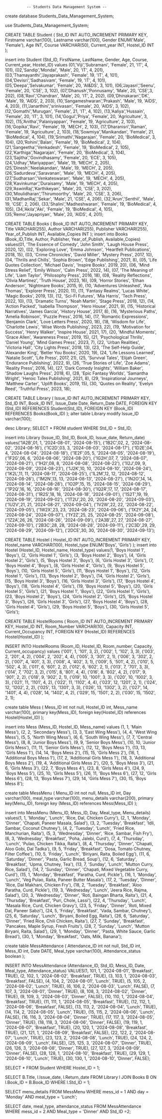               -- Students Data Management System --
              
create database Students_Data_Management_System;

use Students_Data_Management_System;              

CREATE TABLE Student (
    Std_ID INT AUTO_INCREMENT PRIMARY KEY,
    Firstname varchar(100),
    Lastname varchar(100),
    Gender ENUM('Male', 'Female'),
    Age INT,
    Course VARCHAR(50),
    Current_year INT,
    Hostel_ID INT
    );

insert into Student (Std_ID, FirstName, LastName, Gender, Age, Course, Current_year, Hostel_ID) 
values (01,'Viji','Subramani', 'Female', 21, 'IT', 4, 101),
(02,'Sandip','Mondal', 'Male', 20, 'IT', 4, 201),
(03,'Thamayanthi','Jayaprakash', 'Female', 19, 'IT', 4, 101),
(04,'Devisri','Sadhasivam', 'Female', 19, 'IT', 4, 101),
(05,'Deepa','Selvakumar', 'Female', 20, 'AI&DS', 3, 101),
(06,'Jayasri','Seenu', 'Female', 20, 'CSE', 3, 102),
(07,'Dhanush','Ponnusamy', 'Male', 20, 'CSE',3, 202),
(08,'Ravi','Chandran', 'Male', 20, 'IT', 2, 202),
(09,'Dhinakaran','DK', 'Male', 19, 'AIDS', 2, 203),
(10,'Sangameshwaran','Prakash', 'Male', 19, 'AIDS', 4, 203),
(11,'Janarthini','srinivasan', 'Female', 20, 'AIDS', 3, 102),
(12,'Gomathi','Murugan', 'Female', 21, 'IT', 4, 102),
(13,'Aaliya','Hussain', 'Female', 20, 'IT', 3, 101),
(14,'Gogul','Priya', 'Female', 20, 'Agriculture', 3, 102),
(15,'Anitha','Palaniyappan', 'Female', 19, 'Agriculture', 2, 103),
(16,'Gopika','Ravi', 'Female', 19, 'MECH', 2, 103),
(17,'Dharanisri','Raman', 'Female', 19, 'Agriculture', 2, 103),
(18,'Sowmiya','Manikandan', 'Female', 21, 'BioMedical', 4, 104),
(19,'Srimathi','Nagarajan', 'Female', 20, 'BioMedical', 3, 104),
(20,'Rohini','Balan', 'Female', 19, 'BioMedical', 2, 104),
(21,'Sangeetha','Venkadesh', 'Female', 19, 'BioMedical', 2, 105),
(22,'Karthiga','Nagarajan', 'Female', 20, 'BioMedical', 3, 104),
(23,'Sajitha','Govindhasamy', 'Female', 20, 'ECE', 3, 105),
(24,'Udhay','Mariyappan', 'Male', 19, 'MECH', 2, 205),
(25,'Dinesh','Neelakandan', 'Male', 19, 'MECH', 2, 205),
(26,'Sadurdeva','Saravanan', 'Male', 19, 'MECH', 4, 205),
(27,'Sudharsan','Venkateswaran', 'Male', 19, 'MECH', 4, 205),
(28,'Kavinkumar','Duraisamy', 'Male', 19, 'MECH', 4, 205),
(29,'AswinRaj','Karthikeyan', 'Male', 20, 'CSE', 3, 202),
(30,'Moulidharan','Thirumoorthy', 'Male', 20, 'CSE', 3, 206),
(31,'MadhanRaj','Sekar', 'Male', 21, 'CSE', 4, 206),
(32,'Arun','Senthil', 'Male', 19, 'CSE', 2, 206),
(33,'Shalini','Madheshwaran', 'Female', 19, 'BioMedical', 4, 105),
(34,'Akila','Aki', 'Female', 19, 'BioMedical', 4, 105),
(35,'Remo','Jayapriyan', 'Male', 20, 'AIDS', 4, 201);

CREATE TABLE Books (
    Book_ID INT AUTO_INCREMENT PRIMARY KEY,
    Title VARCHAR(255),
    Author VARCHAR(255),
    Publisher VARCHAR(255),
    Year_of_Publish INT,
    Available_Copies INT
);
insert into  Books (Book_ID,Title, Author, Publisher, Year_of_Publish, Available_Copies)
 values(01, 'The Essence of Comedy', 'John Smith', 'Laugh House Press', 2020, 12),
(02, 'Exploring Love', 'Emma Johnson', 'Heartfelt Publications', 2018, 15),
(03, 'Crime Chronicles', 'David Miller', 'Mystery Press', 2017, 10),
(04, 'Thrills and Chills', 'Sophia Brown', 'Edge Publishing', 2021, 8),
(05, 'Life Quotes Collection', 'Michael Davis', 'Inspire Books', 2019, 20),
(06, 'Mind Stress Relief', 'Emily Wilson', 'Calm Press', 2022, 14),
(07, 'The Meaning of Life', 'Liam Taylor', 'Philosophy Press', 2016, 18),
(08, 'Reality Reflections', 'Olivia Martinez', 'Truth House', 2023, 16),
(09, 'Horror Stories', 'Ethan Anderson', 'Nightmare Books', 2015, 9),
(10, 'Adventures Unleashed', 'Ava Thomas', 'Explorer Press', 2020, 11),
(11, 'Fantasy Realms', 'Lucas White', 'Magic Books', 2019, 13),
(12, 'Sci-Fi Futures', 'Mia Harris', 'Tech Press', 2022, 10),
(13, 'Dramatic Turns', 'Noah Martin', 'Stage Press', 2018, 12),
(14, 'Action Packed', 'Isabella Thompson', 'Hero House', 2021, 9),
(15, 'Historical Narratives', 'James Garcia', 'History House', 2017, 8),
(16, 'Mysterious Paths', 'Amelia Robinson', 'Puzzle Press', 2016, 14),
(17, 'Romantic Expressions', 'Benjamin Clark', 'Love Letters Press', 2020, 18),
(18, 'Wisdom for Life', 'Charlotte Lewis', 'Wise Words Publishing', 2023, 22),
(19, 'Motivation for Success', 'Henry Walker', 'Inspire House', 2021, 17),
(20, 'Mindful Moments', 'Grace Allen', 'Awareness Press', 2019, 15),
(21, 'Psychological Thrills', 'Daniel Young', 'Mind Games Press', 2023, 7),
(22, 'Urban Realities', 'Victoria Hall', 'City Lights Press', 2018, 13),
(23, 'The Self-Help Guide', 'Alexander King', 'Better You Books', 2020, 19),
(24, 'Life Lessons Learned', 'Natalie Scott', 'Life Press', 2017, 21),
(25, 'Survival Tales', 'Elijah Green', 'Endurance Publishing', 2022, 9),
(26, 'True Stories of Life', 'Zoe Adams', 'Reality Press', 2016, 14),
(27, 'Dark Comedy Insights', 'William Baker', 'Shadow Laughs Press', 2018, 6),
(28, 'Epic Fantasy Worlds', 'Samantha Wright', 'Heroic Tales Publishing', 2021, 8),
(29, 'Inspirational Journeys', 'Matthew Carter', 'Uplift Books', 2019, 15),
(30, 'Quotes on Reality', 'Evelyn Reed', 'Truthful Press', 2023, 18);

CREATE TABLE Library (
    Issue_ID INT AUTO_INCREMENT PRIMARY KEY,
    Std_ID INT,
    Book_ID INT,
    Issue_Date Date,
    Return_Date DATE,
    FOREIGN KEY (Std_ID) REFERENCES Student(Std_ID),
    FOREIGN KEY (Book_ID) REFERENCES Books(Book_ID)
);
alter table Library modify Issue_ID varchar(100);

desc Library;
SELECT * FROM student WHERE Std_ID = Std_ID;

insert into Library (Issue_ID, Std_ID, Book_ID, Issue_date, Return_date)
values('1A2B',01, 1, '2024-08-01', '2024-08-15'),
('1B2C',02, 2, '2024-08-02', '2024-08-16'),
('1C2D',03, 3, '2024-08-03', '2024-08-17'),
('1D2E',04, 4, '2024-08-04', '2024-08-18'),
('1E2F',05, 5, '2024-08-05', '2024-08-19'),
('1F2G',06, 6, '2024-08-06', '2024-08-20'),
('1G2H',07, 7, '2024-08-07', '2024-08-21'),
('1H2I',08, 8, '2024-08-08', '2024-08-22'),
('1I2J',09, 9, '2024-08-09', '2024-08-23'),
('1J2K',10, 10, '2024-08-10', '2024-08-24'),
('1K2L',11, 11, '2024-08-11', '2024-08-25'),
('1L2M',12, 12, '2024-08-12', '2024-08-26'),
('1M2N',13, 13, '2024-08-13', '2024-08-27'),
('1N2O',14, 14, '2024-08-14', '2024-08-28'),
('1O2P',15, 15, '2024-08-15', '2024-08-29'),
('1P2Q',16, 16, '2024-08-16', '2024-08-30'),
('1Q2R',17, 17, '2024-08-17', '2024-08-31'),
('1R2S',18, 18, '2024-08-18', '2024-09-01'),
('1S2T',19, 19, '2024-08-19', '2024-09-02'),
('1T2U',20, 20, '2024-08-20', '2024-09-03'),
('1U2V',21, 21, '2024-08-21', '2024-09-04'),
('1V2W',22, 22, '2024-08-22', '2024-09-05'),
('1W2X',23, 23, '2024-08-23', '2024-09-06'),
('1X2Y',24, 24, '2024-08-24', '2024-09-07'),
('1Y2Z',25, 25, '2024-08-25', '2024-09-08'),
('1Z2A',26, 26, '2024-08-26', '2024-09-09'),
('2A3B',27, 27, '2024-08-27', '2024-09-10'),
('2B3C',28, 28, '2024-08-28', '2024-09-11'),
('2C3D',29, 29, '2024-08-29', '2024-09-12'),
('2DCE',30, 30, '2024-08-30', '2024-09-13');

CREATE TABLE Hostel (
    Hostel_ID INT AUTO_INCREMENT PRIMARY KEY,
    Hostel_name VARCHAR(100),
    Hostel_type ENUM('Boys', 'Girls')
);
insert into Hostel (Hostel_ID, Hostel_name, Hostel_type)
values(1, 'Boys Hostel 1', 'Boys'),
(2, 'Girls Hostel 1', 'Girls'),
(3, 'Boys Hostel 2', 'Boys'),
(4, 'Girls Hostel 2', 'Girls'),
(5, 'Boys Hostel 3', 'Boys'),
(6, 'Girls Hostel 3', 'Girls'),
(7, 'Boys Hostel 4', 'Boys'),
(8, 'Girls Hostel 4', 'Girls'),
(9, 'Boys Hostel 5', 'Boys'),
(10, 'Girls Hostel 5', 'Girls'),
(11, 'Boys Hostel 1', 'Boys'),
(12, 'Girls Hostel 1', 'Girls'),
(13, 'Boys Hostel 2', 'Boys'),
(14, 'Girls Hostel 2', 'Girls'),
(15, 'Boys Hostel 3', 'Boys'),
(16, 'Girls Hostel 3', 'Girls'),
(17, 'Boys Hostel 4', 'Boys'),
(18, 'Girls Hostel 4', 'Girls'),
(19, 'Boys Hostel 5', 'Boys'),
(20, 'Girls Hostel 5', 'Girls'),
(21, 'Boys Hostel 1', 'Boys'),
(22, 'Girls Hostel 1', 'Girls'),
(23, 'Boys Hostel 2', 'Boys'),
(24, 'Girls Hostel 2', 'Girls'),
(25, 'Boys Hostel 3', 'Boys'),
(26, 'Girls Hostel 3', 'Girls'),
(27, 'Boys Hostel 4', 'Boys'),
(28, 'Girls Hostel 4', 'Girls'),
(29, 'Boys Hostel 5', 'Boys'),
(30, 'Girls Hostel 5', 'Girls');

CREATE TABLE HostelRooms (
    Room_ID INT AUTO_INCREMENT PRIMARY KEY,
    Hostel_ID INT,
    Room_Number VARCHAR(10),
    Capacity INT,
    Current_Occupancy INT,
    FOREIGN KEY (Hostel_ID) REFERENCES Hostel(Hostel_ID)
);

INSERT INTO HostelRooms (Room_ID, Hostel_ID, Room_number, Capacity, Current_occupancy) 
values ('001', 1, '101', 3, 2),
('002', 1, '102', 3, 3),
('003', 2, '201', 4, 2),
('004', 2, '202', 4, 4),
('005', 3, '301', 2, 1),
('006', 3, '302', 2, 2),
('007', 4, '401', 3, 3),
('008', 4, '402', 3, 1),
('009', 5, '501', 4, 2),
('010', 5, '502', 4, 3),
('011', 6, '601', 2, 2),
('012', 6, '602', 2, 1),
('013', 7, '701', 3, 3),
('014', 7, '702', 3, 2),
('015', 8, '801', 4, 4),
('016', 8, '802', 4, 2),
('017', 9, '901', 2, 2),
('018', 9, '902', 2, 1),
('019', 10, '1001', 3, 3),
('020', 10, '1002', 3, 3),
('021', 11, '1101', 4, 2),
('022', 11, '1102', 4, 4),
('023', 12, '1201', 2, 1),
('024', 12, '1202', 2, 2),
('025', 13, '1301', 3, 3),
('026', 13, '1302', 3, 2),
('027', 14, '1401', 4, 4),
('028', 14, '1402', 4, 2),
('029', 15, '1501', 2, 2),
('030', 15, '1502', 2, 1);

create table  Mess (
    Mess_ID int not null,
    Hostel_ID int,
    Mess_name varchar(100),
    primary key(Mess_ID),
    foreign key(Hostel_ID) references Hostel(Hostel_ID)
);

insert into Mess (Mess_ID, Hostel_ID, Mess_name) 
values (1, 1, 'Main Mess'),
(2, 2, 'Secondary Mess'),
(3, 3, 'East Wing Mess'),
(4, 4, 'West Wing Mess'),
(5, 5, 'North Wing Mess'),
(6, 6, 'South Wing Mess'),
(7, 7, 'Central Mess'),
(8, 8, 'Junior Boys Mess'),
(9, 9, 'Senior Boys Mess'),
(10, 10, 'Junior Girls Mess'),
(11, 11, 'Senior Girls Mess'),
(12, 12, 'Boys Mess 1'),
(13, 13, 'Girls Mess 1'),
(14, 14, 'Boys Mess 2'),
(15, 15, 'Girls Mess 2'),
(16, 1, 'Additional Boys Mess 1'),
(17, 2, 'Additional Girls Mess 1'),
(18, 3, 'Additional Boys Mess 2'),
(19, 4, 'Additional Girls Mess 2'),
(20, 5, 'Boys Mess 3'),
(21, 6, 'Girls Mess 3'),
(22, 7, 'Boys Mess 4'),
(23, 8, 'Girls Mess 4'),
(24, 9, 'Boys Mess 5'),
(25, 10, 'Girls Mess 5'),
(26, 11, 'Boys Mess 6'),
(27, 12, 'Girls Mess 6'),
(28, 13, 'Boys Mess 7'),
(29, 14, 'Girls Mess 7'),
(30, 15, 'Boys Mess 8');

create table MessMenu (
    Menu_ID int not null,
    Mess_ID int,
    Day varchar(100),
    meal_type varchar(100),
    menu_details varchar(200),
    primary key(Menu_ID),
    foreign key (Mess_ID) references Mess(Mess_ID)
);

insert into MessMenu (Menu_ID, Mess_ID, Day, Meal_type, Menu_details)
values(1, 1, 'Monday', 'Lunch', 'Rice, Dal, Chicken Curry'),
(2, 1, 'Monday', 'Dinner', 'Chapati, Paneer Masala, Salad'),
(3, 2, 'Tuesday', 'Breakfast', 'Idli, Sambar, Coconut Chutney'),
(4, 2, 'Tuesday', 'Lunch', 'Fried Rice, Manchurian, Raita'),
(5, 3, 'Wednesday', 'Dinner', 'Rice, Sambar, Fish Fry'),
(6, 3, 'Wednesday', 'Breakfast', 'Poha, Jalebi, Curd'),
(7, 4, 'Thursday', 'Lunch', 'Pulao, Chicken Tikka, Raita'),
(8, 4, 'Thursday', 'Dinner', 'Chapati, Aloo Gobi, Dal Tadka'),
(9, 5, 'Friday', 'Breakfast', 'Dosa, Tomato Chutney, Filter Coffee'),
(10, 5, 'Friday', 'Lunch', 'Biriyani, Raita, Boiled Egg'),
(11, 6, 'Saturday', 'Dinner', 'Pasta, Garlic Bread, Soup'),
(12, 6, 'Saturday', 'Breakfast', 'Upma, Chutney, Tea'),
(13, 7, 'Sunday', 'Lunch', 'Mutton Curry, Rice, Salad'),
(14, 7, 'Sunday', 'Dinner', 'Chapati, Mixed Vegetable Curry, Curd'),
(15, 1, 'Monday', 'Breakfast', 'Paratha, Curd, Pickle'),
(16, 1, 'Monday', 'Lunch', 'Veg Pulao, Raita, Paneer Butter Masala'),
(17, 2, 'Tuesday', 'Dinner', 'Rice, Dal Makhani, Chicken Fry'),
(18, 2, 'Tuesday', 'Breakfast', 'Aloo Paratha, Curd, Pickle'),
(19, 3, 'Wednesday', 'Lunch', 'Jeera Rice, Rajma, Salad'),
(20, 3, 'Wednesday', 'Dinner', 'Roti, Baingan Bharta, Raita'),
(21, 4, 'Thursday', 'Breakfast', 'Puri, Chole, Lassi'),
(22, 4, 'Thursday', 'Lunch', 'Masala Rice, Curd, Chicken Gravy'),
(23, 5, 'Friday', 'Dinner', 'Roti, Mixed Dal, Paneer Sabzi'),
(24, 5, 'Friday', 'Breakfast', 'Vada, Sambar, Chutney'),
(25, 6, 'Saturday', 'Lunch', 'Biryani, Boiled Egg, Raita'),
(26, 6, 'Saturday', 'Dinner', 'Fried Rice, Chili Chicken, Raita'),
(27, 7, 'Sunday', 'Breakfast', 'Pancakes, Maple Syrup, Fresh Fruits'),
(28, 7, 'Sunday', 'Lunch', 'Mutton Biryani, Raita, Salad'),
(29, 1, 'Monday', 'Dinner', 'Pasta, White Sauce, Garlic Bread'),
(30, 1, 'Monday', 'Breakfast', 'Oats, Milk, Banana');

create table  MessAttendance (
    Attendance_ID int not null,
    Std_ID int,
    Mess_ID int,
    Date DATE,
    Meal_type varchar(100),
    Attendance_status boolean
);

INSERT INTO MessAttendance (Attendance_ID, Std_ID, Mess_ID, Date, Meal_type, Attendance_status) 
VALUES(1, 101, 1, '2024-08-01', 'Breakfast', TRUE),
(2, 102, 1, '2024-08-02', 'Breakfast', TRUE),
(3, 103, 1, '2024-08-03', 'Breakfast', FALSE),
(4, 104, 2, '2024-08-01', 'Lunch', TRUE),
(5, 105, 2, '2024-08-02', 'Lunch', TRUE),
(6, 106, 2, '2024-08-03', 'Lunch', FALSE),
(7, 107, 3, '2024-08-01', 'Dinner', TRUE),
(8, 108, 3, '2024-08-02', 'Dinner', TRUE),
(9, 109, 3, '2024-08-03', 'Dinner', FALSE),
(10, 110, 1, '2024-08-04', 'Breakfast', TRUE),
(11, 111, 1, '2024-08-05', 'Breakfast', TRUE),
(12, 112, 1, '2024-08-06', 'Breakfast', FALSE),
(13, 113, 2, '2024-08-04', 'Lunch', TRUE),
(14, 114, 2, '2024-08-05', 'Lunch', TRUE),
(15, 115, 2, '2024-08-06', 'Lunch', FALSE),
(16, 116, 3, '2024-08-04', 'Dinner', TRUE),
(17, 117, 3, '2024-08-05', 'Dinner', TRUE),
(18, 118, 3, '2024-08-06', 'Dinner', FALSE),
(19, 119, 1, '2024-08-07', 'Breakfast', TRUE),
(20, 120, 1, '2024-08-08', 'Breakfast', TRUE),
(21, 121, 1, '2024-08-09', 'Breakfast', FALSE),
(22, 122, 2, '2024-08-07', 'Lunch', TRUE),
(23, 123, 2, '2024-08-08', 'Lunch', TRUE),
(24, 124, 2, '2024-08-09', 'Lunch', FALSE),
(25, 125, 3, '2024-08-07', 'Dinner', TRUE),
(26, 126, 3, '2024-08-08', 'Dinner', TRUE),
(27, 127, 3, '2024-08-09', 'Dinner', FALSE),
(28, 128, 1, '2024-08-10', 'Breakfast', TRUE),
(29, 129, 1, '2024-08-10', 'Lunch', TRUE),
(30, 130, 1, '2024-08-10', 'Dinner', FALSE);

SELECT * FROM Student WHERE Hostel_ID = 1;

SELECT B.Title, l.Issue_date, l.Return_date
FROM Library l
JOIN Books B ON l.Book_ID = B.Book_ID
WHERE l.Std_ID = 1;

SELECT menu_details
FROM MessMenu
WHERE mess_id = 1 AND day = 'Monday' AND meal_type = 'Lunch';

SELECT date, meal_type, attendance_status
FROM MessAttendance
WHERE mess_id = 2 AND Meal_type = 'Dinner' AND Std_ID =2;
